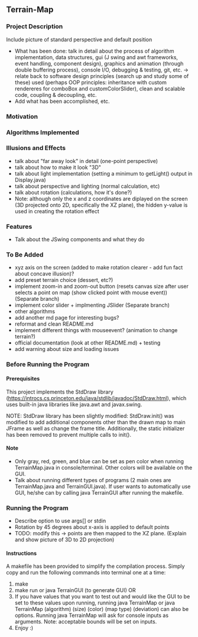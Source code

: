## Terrain-Map
### Project Description
Include picture of standard perspective and default position
- What has been done: talk in detail about the process of algorithm implementation, data structures, gui (J swing and awt frameworks, event handling, component design), graphics and animation (through double buffering process), console I/O, debugging & testing, git, etc. -> relate back to software design principles (search up and study some of these) used (perhaps OOP principles: inheritance with custom rendereres for comboBox and customColorSlider), clean and scalable code, coupling & decoupling, etc.
- Add what has been accomplished, etc.

### Motivation

### Algorithms Implemented

### Illusions and Effects
- talk about "far away look" in detail (one-point perspective)
- talk about how to make it look "3D"
- talk about light implementation (setting a minimum to getLight() output in Display.java)
- talk about perspective and lighting (normal calculation, etc)
- talk about rotation (calculations, how it's done?)
- Note: although only the x and z coordinates are diplayed on the screen (3D projected onto 2D, specifically the XZ plane), the hidden y-value is used in creating the rotation effect

### Features
- Talk about the JSwing components and what they do

### To Be Added
- xyz axis on the screen (added to make rotation clearer - add fun fact about concave illusion)?
- add preset terrain choice (dessert, etc?)
- implement zoom-in and zoom-out button (resets canvas size after user selects a point on map (show clicked point with mouse event)) (Separate branch)
- implement color slider + implmenting JSlider (Separate branch)
- other algorithms
- add another md page for interesting bugs?
- reformat and clean README.md
- implement different things with mouseevent? (animation to change terrain?)
- official documentation (look at other README.md) + testing
- add warning about size and loading issues 

### Before Running the Program
#### Prerequisites
This project implements the StdDraw library (https://introcs.cs.princeton.edu/java/stdlib/javadoc/StdDraw.html), which uses built-in java libraries like java.awt and javax.swing. 

NOTE: StdDraw library has been slightly modified: StdDraw.init() was modified to add additional components other than the drawn map to main JFrame as well as change the frame title. Additionally, the static initializer has been removed to prevent multiple calls to init().

#### Note
- Only gray, red, green, and blue can be set as pen color when running TerrainMap.java in console/terminal. Other colors will be available on the GUI.
- Talk about running different types of programs (2 main ones are TerrainMap.java and TerrainGUI.java). If user wants to automatically use GUI, he/she can by calling java TerrainGUI after running the makefile.

### Running the Program
- Describe option to use args[] or stdin
- Rotation by 45 degrees about x-axis is applied to default points
- TODO: modify this -> points are then mapped to the XZ plane. (Explain and show picture of 3D to 2D projection)

#### Instructions
A makefile has been provided to simplify the compilation process. Simply copy and run the following commands into terminal one at a time:
1. make
2. make run or java TerrainGUI (to generate GUI)
OR
3. If you have values that you want to test out and would like the GUI to be set to these values upon running, running java TerrainMap or java TerrainMap (algorithm) (size) (color) (map type) (deviation) can also be options. Running java TerrainMap will ask for console inputs as arguments. Note: acceptable bounds will be set on inputs.
4. Enjoy :)
